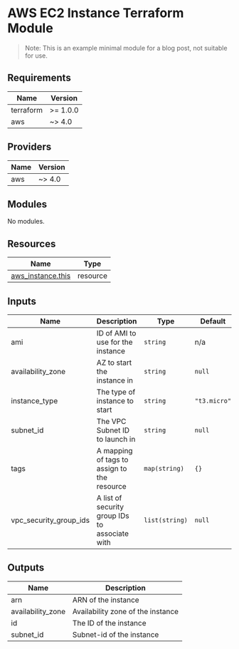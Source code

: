 # AWS EC2 Instance Terraform Module

> Note: This is an example minimal module for a blog post, not suitable for use.


## Requirements

| Name | Version |
|------|---------|
| terraform | >= 1.0.0 |
| aws | ~> 4.0 |

## Providers

| Name | Version |
|------|---------|
| aws | ~> 4.0 |

## Modules

No modules.

## Resources

| Name | Type |
|------|------|
| [aws_instance.this](https://registry.terraform.io/providers/hashicorp/aws/latest/docs/resources/instance) | resource |

## Inputs

| Name | Description | Type | Default | Required |
|------|-------------|------|---------|:--------:|
| ami | ID of AMI to use for the instance | `string` | n/a | yes |
| availability\_zone | AZ to start the instance in | `string` | `null` | no |
| instance\_type | The type of instance to start | `string` | `"t3.micro"` | no |
| subnet\_id | The VPC Subnet ID to launch in | `string` | `null` | no |
| tags | A mapping of tags to assign to the resource | `map(string)` | `{}` | no |
| vpc\_security\_group\_ids | A list of security group IDs to associate with | `list(string)` | `null` | no |

## Outputs

| Name | Description |
|------|-------------|
| arn | ARN of the instance |
| availability\_zone | Availability zone of the instance |
| id | The ID of the instance |
| subnet\_id | Subnet-id of the instance |
